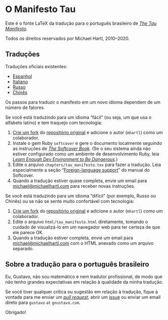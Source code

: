 # O Manifesto Tau

Este é o fonte LaTeX da tradução para o português brasileiro de [*The Tau Manifesto*](https://tauday.com/tau-manifesto).

Todos os direitos reservados por Michael Hartl, 2010–2020.

## Traduções

Traduções oficiais existentes:

* [Espanhol](https://tauday.com/el-manifiesto-tau)
* [Italiano](https://tauday.com/il-tau-manifesto)
* [Russo](https://tauday.com/tau-manifesto-ru)
* [Chinês](https://tauday.com/tau-manifesto-cn)

Os passos para traduzir o manifesto em um novo idioma dependem de um número de fatores.

Se você está traduzindo para um idioma “fácil” (ou seja, um que usa o alfabeto latino) e tem traquejo com tecnologia:

1. [Crie um fork](https://help.github.com/en/github/getting-started-with-github/fork-a-repo) do [repositório original](https://github.com/mhartl/tau_manifesto) e adicione o autor (`mhartl`) como um colaborador.
2. Instale o gem Ruby `softcover` e gere o documento localmente seguindo as instruções de [*The Softcover Book*](https://manual.softcover.io/book). (Se o seu sistema ainda não estiver configurado como um ambiente de desenvolvimento Ruby, leia [*Learn Enough Dev Environment to Be Dangerous*](https://www.learnenough.com/dev-environment-tutorial).)
3. Edite o arquivo `chapters/tau_manifesto.tex` para fazer a tradução. Leia especialmente a seção “[Foreign-language support](https://manual.softcover.io/book/customization#sec-foreign_language)” do manual do Softcover.
4. Quando a tradução estiver quase completa, envie um email para michael@michaelhartl.com para receber novas instruções.

Se você está traduzindo para um idioma “difícil” (por exemplo, Russo ou Chinês) ou se não se sente muito confortável com tecnologia:

1. [Crie um fork](https://help.github.com/en/github/getting-started-with-github/fork-a-repo) do [repositório original](https://github.com/mhartl/tau_manifesto) e adicione o autor (`mhartl`) como um colaborador.
2. Edite o arquivo `html/tau_manifesto.html` diretamente, tomando o cuidado de visualizá-lo em um navegador web para ter certeza de que ele parece OK.
3. Quando a tradução estiver completa, envie um email para michael@michaelhartl.com com o HTML anexado como um arquivo separado.

## Sobre a tradução para o português brasileiro

Eu, Gustavo, não sou matemático e nem tradutor profissional, de modo que não tenho grandes expectativas em relação à qualidade da minha tradução.

Se você tiver qualquer crítica ou sugestão em relação à tradução, fique à vontade para me enviar um [*pull request*](https://docs.github.com/en/github/collaborating-with-issues-and-pull-requests/about-pull-requests), abrir um [issue](https://github.com/gnustavo/tau_manifesto/issues) ou enviar um email direto para `gustavo` `at` `gnustavo.com`.

Obrigado!
